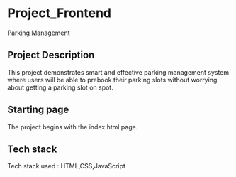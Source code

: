 # Project_Frontend
Parking Management

## Project Description
This project demonstrates smart and effective parking management system where users will be able to prebook their parking slots without worrying about getting a parking slot on spot.

## Starting page
The project begins with the index.html page.

## Tech stack
Tech stack used : HTML,CSS,JavaScript
